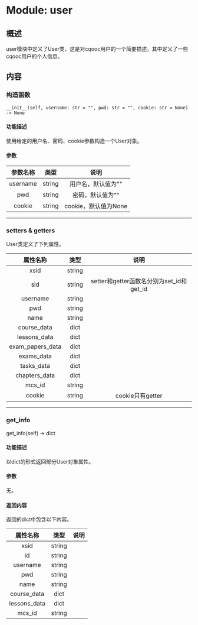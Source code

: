 # Module: user

## 概述

user模块中定义了User类，这是对cqooc用户的一个简要描述，其中定义了一些cqooc用户的个人信息。

## 内容

### 构造函数

` __init__(self, username: str = "", pwd: str = "", cookie: str = None) -> None `

#### 功能描述

使用给定的用户名、密码、cookie参数构造一个User对象。

#### 参数

|参数名称|类型|说明|
| :-: | :-: | :-: |
|username|string|用户名，默认值为""|
|pwd|string|密码，默认值为""|
|cookie|string|cookie，默认值为None|

---

### setters & getters

User类定义了下列属性。

|属性名称|类型|说明|
| :-: | :-: | :-: |
|xsid|string||
|sid|string|setter和getter函数名分别为set_id和get_id|
|username|string||
|pwd|string||
|name|string||
|course_data|dict||
|lessons_data|dict||
|exam_papers_data|dict||
|exams_data|dict||
|tasks_data|dict||
|chapters_data|dict||
|mcs_id|string||
|cookie|string|cookie只有getter|

---

### get_info

get_info(self) -> dict

#### 功能描述

以dict的形式返回部分User对象属性。

#### 参数

无。

#### 返回内容

返回的dict中包含以下内容。

|属性名称|类型|说明|
| :-: | :-: | :-: |
|xsid|string||
|id|string||
|username|string||
|pwd|string||
|name|string||
|course_data|dict||
|lessons_data|dict||
|mcs_id|string||
